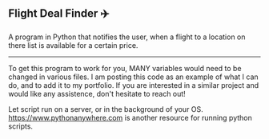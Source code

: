 # <h2> Flight Deal Finder ✈️</h2>
A program in Python that notifies the user, when a flight to a location on there list is available for a certain price.

______________________________________

To get this program to work for you, MANY variables would need to be changed in various files. I am posting this code as an example of what I can do, and to add it to my portfolio. If you are interested in a similar project and would like any assistence, don't hesitate to reach out!


Let script run on a server, or in the background of your OS. https://www.pythonanywhere.com is another resource for running python scripts.
